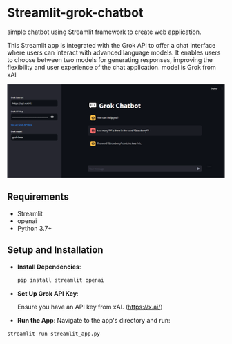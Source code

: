 # Streamlit-grok-chatbot
simple chatbot using Streamlit framework to create web application.


This Streamlit app is integrated with the Grok API to offer a chat interface where users can interact with advanced language models. It enables users to choose between two models for generating responses, improving the flexibility and user experience of the chat application.
model is Grok from xAI

![Demo App Screenshot](images/Chatbot.png)

## Requirements

- Streamlit
- openai
- Python 3.7+

## Setup and Installation

- **Install Dependencies**:

  ```bash
  pip install streamlit openai
  ```
- **Set Up Grok API Key**:

  Ensure you have an API key from xAI. (https://x.ai/)
  
- **Run the App**:
  Navigate to the app's directory and run:

```bash
streamlit run streamlit_app.py
```  
